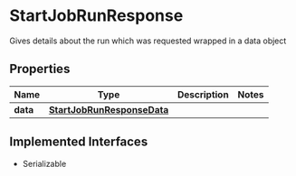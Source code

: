 

# StartJobRunResponse

Gives details about the run which was requested wrapped in a data object

## Properties

Name | Type | Description | Notes
------------ | ------------- | ------------- | -------------
**data** | [**StartJobRunResponseData**](StartJobRunResponseData.md) |  | 


## Implemented Interfaces

* Serializable



